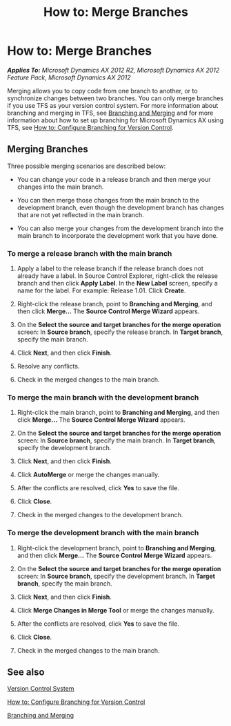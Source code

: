 ﻿---
title: 'How to: Merge Branches'
TOCTitle: 'How to: Merge Branches'
ms:assetid: 5ec9943a-48fa-4068-858a-499928b94787
ms:mtpsurl: https://msdn.microsoft.com/en-us/library/Hh272175(v=AX.60)
ms:contentKeyID: 36544625
ms.date: 11/07/2012
mtps_version: v=AX.60
---

# How to: Merge Branches 


_**Applies To:** Microsoft Dynamics AX 2012 R2, Microsoft Dynamics AX 2012 Feature Pack, Microsoft Dynamics AX 2012_

Merging allows you to copy code from one branch to another, or to synchronize changes between two branches. You can only merge branches if you use TFS as your version control system. For more information about branching and merging in TFS, see [Branching and Merging](http://go.microsoft.com/fwlink/?linkid=223395) and for more information about how to set up branching for Microsoft Dynamics AX using TFS, see [How to: Configure Branching for Version Control](how-to-configure-branching-for-version-control.md).

## Merging Branches

Three possible merging scenarios are described below:

  - You can change your code in a release branch and then merge your changes into the main branch.

  - You can then merge those changes from the main branch to the development branch, even though the development branch has changes that are not yet reflected in the main branch.

  - You can also merge your changes from the development branch into the main branch to incorporate the development work that you have done.

### To merge a release branch with the main branch

1.  Apply a label to the release branch if the release branch does not already have a label. In Source Control Explorer, right-click the release branch and then click **Apply Label**. In the **New Label** screen, specify a name for the label. For example: Release 1.01. Click **Create**.

2.  Right-click the release branch, point to **Branching and Merging**, and then click **Merge…** The **Source Control Merge Wizard** appears.

3.  On the **Select the source and target branches for the merge operation** screen: In **Source branch**, specify the release branch. In **Target branch**, specify the main branch.

4.  Click **Next**, and then click **Finish**.

5.  Resolve any conflicts.

6.  Check in the merged changes to the main branch.

### To merge the main branch with the development branch

1.  Right-click the main branch, point to **Branching and Merging**, and then click **Merge…** The **Source Control Merge Wizard** appears.

2.  On the **Select the source and target branches for the merge operation** screen: In **Source branch**, specify the main branch. In **Target branch**, specify the development branch.

3.  Click **Next**, and then click **Finish**.

4.  Click **AutoMerge** or merge the changes manually.

5.  After the conflicts are resolved, click **Yes** to save the file.

6.  Click **Close**.

7.  Check in the merged changes to the development branch.

### To merge the development branch with the main branch

1.  Right-click the development branch, point to **Branching and Merging**, and then click **Merge…** The **Source Control Merge Wizard** appears.

2.  On the **Select the source and target branches for the merge operation** screen: In **Source branch**, specify the development branch. In **Target branch**, specify the main branch.

3.  Click **Next**, and then click **Finish**.

4.  Click **Merge Changes in Merge Tool** or merge the changes manually.

5.  After the conflicts are resolved, click **Yes** to save the file.

6.  Click **Close**.

7.  Check in the merged changes to the main branch.

## See also

[Version Control System](version-control-system.md)

[How to: Configure Branching for Version Control](how-to-configure-branching-for-version-control.md)

[Branching and Merging](http://go.microsoft.com/fwlink/?linkid=223395)

